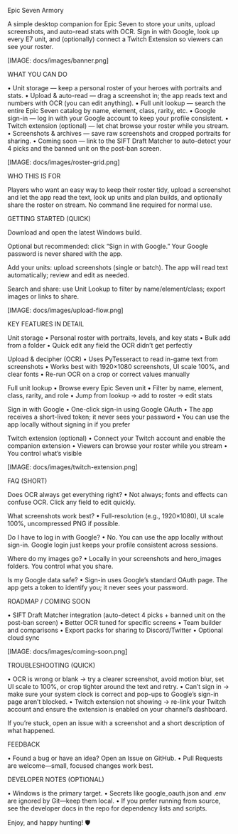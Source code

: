 Epic Seven Armory

A simple desktop companion for Epic Seven to store your units, upload screenshots, and auto-read stats with OCR. Sign in with Google, look up every E7 unit, and (optionally) connect a Twitch Extension so viewers can see your roster.

[IMAGE: docs/images/banner.png]

WHAT YOU CAN DO

• Unit storage — keep a personal roster of your heroes with portraits and stats.
• Upload & auto-read — drag a screenshot in; the app reads text and numbers with OCR (you can edit anything).
• Full unit lookup — search the entire Epic Seven catalog by name, element, class, rarity, etc.
• Google sign-in — log in with your Google account to keep your profile consistent.
• Twitch extension (optional) — let chat browse your roster while you stream.
• Screenshots & archives — save raw screenshots and cropped portraits for sharing.
• Coming soon — link to the SIFT Draft Matcher to auto-detect your 4 picks and the banned unit on the post-ban screen.

[IMAGE: docs/images/roster-grid.png]

WHO THIS IS FOR

Players who want an easy way to keep their roster tidy, upload a screenshot and let the app read the text, look up units and plan builds, and optionally share the roster on stream. No command line required for normal use.

GETTING STARTED (QUICK)

Download and open the latest Windows build.

Optional but recommended: click “Sign in with Google.” Your Google password is never shared with the app.

Add your units: upload screenshots (single or batch). The app will read text automatically; review and edit as needed.

Search and share: use Unit Lookup to filter by name/element/class; export images or links to share.

[IMAGE: docs/images/upload-flow.png]

KEY FEATURES IN DETAIL

Unit storage
• Personal roster with portraits, levels, and key stats
• Bulk add from a folder
• Quick edit any field the OCR didn’t get perfectly

Upload & decipher (OCR)
• Uses PyTesseract to read in-game text from screenshots
• Works best with 1920×1080 screenshots, UI scale 100%, and clear fonts
• Re-run OCR on a crop or correct values manually

Full unit lookup
• Browse every Epic Seven unit
• Filter by name, element, class, rarity, and role
• Jump from lookup → add to roster → edit stats

Sign in with Google
• One-click sign-in using Google OAuth
• The app receives a short-lived token; it never sees your password
• You can use the app locally without signing in if you prefer

Twitch extension (optional)
• Connect your Twitch account and enable the companion extension
• Viewers can browse your roster while you stream
• You control what’s visible

[IMAGE: docs/images/twitch-extension.png]

FAQ (SHORT)

Does OCR always get everything right?
• Not always; fonts and effects can confuse OCR. Click any field to edit quickly.

What screenshots work best?
• Full-resolution (e.g., 1920×1080), UI scale 100%, uncompressed PNG if possible.

Do I have to log in with Google?
• No. You can use the app locally without sign-in. Google login just keeps your profile consistent across sessions.

Where do my images go?
• Locally in your screenshots and hero_images folders. You control what you share.

Is my Google data safe?
• Sign-in uses Google’s standard OAuth page. The app gets a token to identify you; it never sees your password.

ROADMAP / COMING SOON

• SIFT Draft Matcher integration (auto-detect 4 picks + banned unit on the post-ban screen)
• Better OCR tuned for specific screens
• Team builder and comparisons
• Export packs for sharing to Discord/Twitter
• Optional cloud sync

[IMAGE: docs/images/coming-soon.png]

TROUBLESHOOTING (QUICK)

• OCR is wrong or blank → try a clearer screenshot, avoid motion blur, set UI scale to 100%, or crop tighter around the text and retry.
• Can’t sign in → make sure your system clock is correct and pop-ups to Google’s sign-in page aren’t blocked.
• Twitch extension not showing → re-link your Twitch account and ensure the extension is enabled on your channel’s dashboard.

If you’re stuck, open an issue with a screenshot and a short description of what happened.

FEEDBACK

• Found a bug or have an idea? Open an Issue on GitHub.
• Pull Requests are welcome—small, focused changes work best.

DEVELOPER NOTES (OPTIONAL)

• Windows is the primary target.
• Secrets like google_oauth.json and .env are ignored by Git—keep them local.
• If you prefer running from source, see the developer docs in the repo for dependency lists and scripts.

Enjoy, and happy hunting! 🛡️

